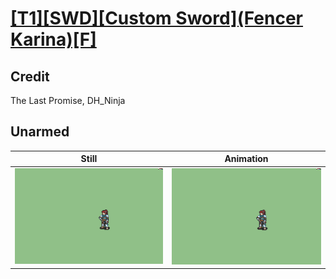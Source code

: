 # [\[T1\]\[SWD\]\[Custom Sword\]\(Fencer Karina\)\[F\]](../)

## Credit

The Last Promise, DH_Ninja
	
## Unarmed

| Still | Animation |
| :---: | :-------: |
| ![Unarmed still](./Unarmed_000.png) | ![Unarmed animation](./Unarmed.gif) |
